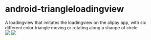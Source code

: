 # android-triangleloadingview
A loadingview that imitates the loadingview on the alipay app, with six different color triangle moving or rotating along a shanpe of circle <br>
![](https://github.com/yxping/android-triangleloadingview/raw/master/show1.gif)
![](https://github.com/yxping/android-triangleloadingview/raw/master/show2.gif) <br>

